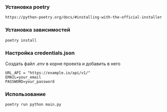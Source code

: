 ### Установка poetry
```
https://python-poetry.org/docs/#installing-with-the-official-installer
```
### Установка зависимостей
```
poetry install
```
### Настройка credentials.json

Создать файл _.env_ в корне проекта и добавить в него
```
URL_API = "https://example.io/api/v1/"
EMAIL=your_email
PASSWORD=your_password
```
### Использование
```
poetry run python main.py
```
